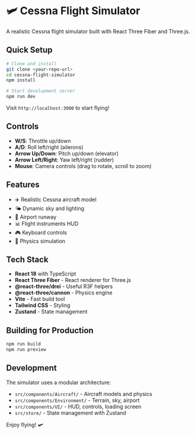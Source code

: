 # 🛩️ Cessna Flight Simulator

A realistic Cessna flight simulator built with React Three Fiber and Three.js.

## Quick Setup

```bash
# Clone and install
git clone <your-repo-url>
cd cessna-flight-simulator
npm install

# Start development server
npm run dev
```

Visit `http://localhost:3000` to start flying!

## Controls

- **W/S**: Throttle up/down
- **A/D**: Roll left/right (ailerons)
- **Arrow Up/Down**: Pitch up/down (elevator)
- **Arrow Left/Right**: Yaw left/right (rudder)
- **Mouse**: Camera controls (drag to rotate, scroll to zoom)

## Features

- ✈️ Realistic Cessna aircraft model
- 🌤️ Dynamic sky and lighting
- 🛬 Airport runway
- 📊 Flight instruments HUD
- 🎮 Keyboard controls
- 🎯 Physics simulation

## Tech Stack

- **React 18** with TypeScript
- **React Three Fiber** - React renderer for Three.js
- **@react-three/drei** - Useful R3F helpers
- **@react-three/cannon** - Physics engine
- **Vite** - Fast build tool
- **Tailwind CSS** - Styling
- **Zustand** - State management

## Building for Production

```bash
npm run build
npm run preview
```

## Development

The simulator uses a modular architecture:

- `src/components/Aircraft/` - Aircraft models and physics
- `src/components/Environment/` - Terrain, sky, airport
- `src/components/UI/` - HUD, controls, loading screen
- `src/store/` - State management with Zustand

Enjoy flying! 🛩️
